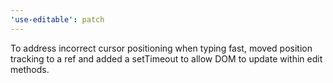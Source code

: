 ```yaml
---
'use-editable': patch
---
```


To address incorrect cursor positioning when typing fast, moved position tracking to a ref and added a setTimeout to allow DOM to update within edit methods.
